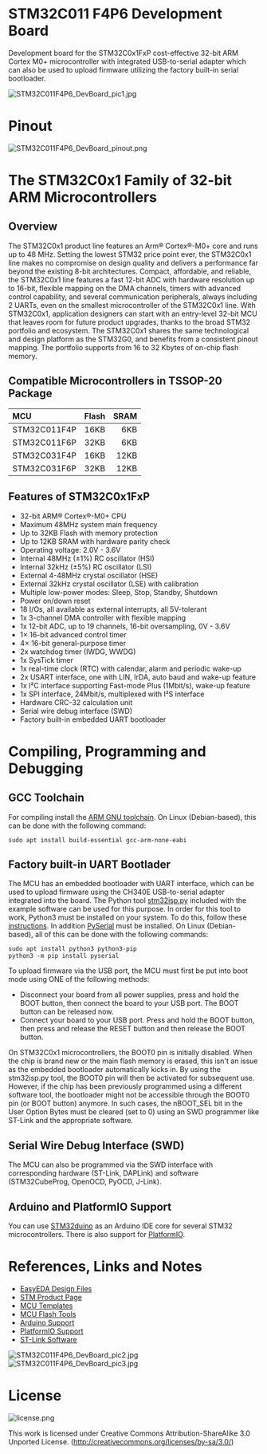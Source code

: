 # STM32C011 F4P6 Development Board
Development board for the STM32C0x1FxP cost-effective 32-bit ARM Cortex M0+ microcontroller with integrated USB-to-serial adapter which can also be used to upload firmware utilizing the factory built-in serial bootloader.

![STM32C011F4P6_DevBoard_pic1.jpg](https://raw.githubusercontent.com/wagiminator/Development-Boards/main/STM32C011F4P6_DevBoard/documentation/STM32C011F4P6_DevBoard_pic1.jpg)

# Pinout
![STM32C011F4P6_DevBoard_pinout.png](https://raw.githubusercontent.com/wagiminator/Development-Boards/main/STM32C011F4P6_DevBoard/documentation/STM32C011F4P6_DevBoard_pinout.png)

# The STM32C0x1 Family of 32-bit ARM Microcontrollers
## Overview
The STM32C0x1 product line features an Arm® Cortex®-M0+ core and runs up to 48 MHz. Setting the lowest STM32 price point ever, the STM32C0x1 line makes no compromise on design quality and delivers a performance far beyond the existing 8-bit architectures. Compact, affordable, and reliable, the STM32C0x1 line features a fast 12-bit ADC with hardware resolution up to 16-bit, flexible mapping on the DMA channels, timers with advanced control capability, and several communication peripherals, always including 2 UARTs, even on the smallest microcontroller of the STM32C0x1 line. With STM32C0x1, application designers can start with an entry-level 32-bit MCU that leaves room for future product upgrades, thanks to the broad STM32 portfolio and ecosystem. The STM32C0x1 shares the same technological and design platform as the STM32G0, and benefits from a consistent pinout mapping. The portfolio supports from 16 to 32 Kbytes of on-chip flash memory.

## Compatible Microcontrollers in TSSOP-20 Package
 MCU|Flash|SRAM
:---|----:|---:
STM32C011F4P|16KB|6KB
STM32C011F6P|32KB|6KB
STM32C031F4P|16KB|12KB
STM32C031F6P|32KB|12KB

## Features of STM32C0x1FxP
- 32-bit ARM® Cortex®-M0+ CPU
- Maximum 48MHz system main frequency
- Up to 32KB Flash with memory protection
- Up to 12KB SRAM with hardware parity check
- Operating voltage: 2.0V - 3.6V
- Internal 48MHz (±1%) RC oscillator (HSI)
- Internal 32kHz (±5%) RC oscillator (LSI)
- External 4-48MHz crystal oscillator (HSE)
- External 32kHz crystal oscillator (LSE) with calibration
- Multiple low-power modes: Sleep, Stop, Standby, Shutdown
- Power on/down reset
- 18 I/Os, all available as external interrupts, all 5V-tolerant
- 1x 3-channel DMA controller with flexible mapping
- 1x 12-bit ADC, up to 19 channels, 16-bit oversampling, 0V - 3.6V
- 1× 16-bit advanced control timer
- 4× 16-bit general-purpose timer
- 2x watchdog timer (IWDG, WWDG)
- 1x SysTick timer
- 1x real-time clock (RTC) with calendar, alarm and periodic wake-up
- 2x USART interface, one with LIN, IrDA, auto baud and wake-up feature
- 1x I²C interface supporting Fast-mode Plus (1Mbit/s), wake-up feature
- 1x SPI interface, 24Mbit/s, multiplexed with I²S interface
- Hardware CRC-32 calculation unit
- Serial wire debug interface (SWD)
- Factory built-in embedded UART bootloader

# Compiling, Programming and Debugging
## GCC Toolchain
For compiling install the [ARM GNU toolchain](https://developer.arm.com/downloads/-/arm-gnu-toolchain-downloads). On Linux (Debian-based), this can be done with the following command:
```
sudo apt install build-essential gcc-arm-none-eabi
```

## Factory built-in UART Bootlader
The MCU has an embedded bootloader with UART interface, which can be used to upload firmware using the CH340E USB-to-serial adapter integrated into the board. The Python tool [stm32isp.py](https://github.com/wagiminator/MCU-Flash-Tools) included with the example software can be used for this purpose. In order for this tool to work, Python3 must be installed on your system. To do this, follow these [instructions](https://www.pythontutorial.net/getting-started/install-python/). In addition [PySerial](https://github.com/pyserial/pyserial) must be installed. On Linux (Debian-based), all of this can be done with the following commands:

```
sudo apt install python3 python3-pip
python3 -m pip install pyserial
```

To upload firmware via the USB port, the MCU must first be put into boot mode using ONE of the following methods:
- Disconnect your board from all power supplies, press and hold the BOOT button, then connect the board to your USB port. The BOOT button can be released now.
- Connect your board to your USB port. Press and hold the BOOT button, then press and release the RESET button and then release the BOOT button.

On STM32C0x1 microcontrollers, the BOOT0 pin is initially disabled. When the chip is brand new or the main flash memory is erased, this isn't an issue as the embedded bootloader automatically kicks in. By using the stm32isp.py tool, the BOOT0 pin will then be activated for subsequent use. However, if the chip has been previously programmed using a different software tool, the bootloader might not be accessible through the BOOT0 pin (or BOOT button) anymore. In such cases, the nBOOT_SEL bit in the User Option Bytes must be cleared (set to 0) using an SWD programmer like ST-Link and the appropriate software.

## Serial Wire Debug Interface (SWD)
The MCU can also be programmed via the SWD interface with corresponding hardware (ST-Link, DAPLink) and software (STM32CubeProg, OpenOCD, PyOCD, J-Link).

## Arduino and PlatformIO Support
You can use [STM32duino](https://github.com/stm32duino) as an Arduino IDE core for several STM32 microcontrollers. There is also support for [PlatformIO](https://stm32-base.org/guides/platformio.html).

# References, Links and Notes
- [EasyEDA Design Files](https://oshwlab.com/wagiminator)
- [STM Product Page](https://www.st.com/en/microcontrollers-microprocessors/stm32c0x1.html)
- [MCU Templates](https://github.com/wagiminator/MCU-Templates)
- [MCU Flash Tools](https://github.com/wagiminator/MCU-Flash-Tools)
- [Arduino Support](https://github.com/stm32duino)
- [PlatformIO Support](https://stm32-base.org/guides/platformio.html)
- [ST-Link Software](https://www.st.com/en/development-tools/st-link-v2.html#tools-software)

![STM32C011F4P6_DevBoard_pic2.jpg](https://raw.githubusercontent.com/wagiminator/Development-Boards/main/STM32C011F4P6_DevBoard/documentation/STM32C011F4P6_DevBoard_pic2.jpg)
![STM32C011F4P6_DevBoard_pic3.jpg](https://raw.githubusercontent.com/wagiminator/Development-Boards/main/STM32C011F4P6_DevBoard/documentation/STM32C011F4P6_DevBoard_pic3.jpg)

# License

![license.png](https://i.creativecommons.org/l/by-sa/3.0/88x31.png)

This work is licensed under Creative Commons Attribution-ShareAlike 3.0 Unported License. 
(http://creativecommons.org/licenses/by-sa/3.0/)
